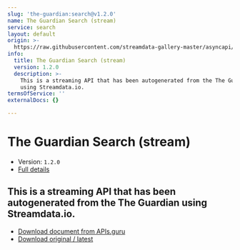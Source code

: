 ```yaml
---
slug: 'the-guardian:search@v1.2.0'
name: The Guardian Search (stream)
service: search
layout: default
origin: >-
  https://raw.githubusercontent.com/streamdata-gallery-master/asyncapi/master/_listings/the-guardian/the-guardian-search-stream-async.md
info:
  title: The Guardian Search (stream)
  version: 1.2.0
  description: >-
    This is a streaming API that has been autogenerated from the The Guardian
    using Streamdata.io.
termsOfService: ''
externalDocs: {}

---
```

# The Guardian Search (stream)

* Version: `1.2.0`
* [Full details](../html/the-guardian:search@v1.2.0.html)



## This is a streaming API that has been autogenerated from the The Guardian using Streamdata.io.



* [Download document from APIs.guru](https://raw.githubusercontent.com/APIs-guru/asyncapi-directory/master/docs/APIs/the-guardian%3Asearch%40v1.2.0.yaml)
* [Download original / latest](https://raw.githubusercontent.com/streamdata-gallery-master/asyncapi/master/_listings/the-guardian/the-guardian-search-stream-async.md)

<script type="application/ld+json">
{
  "@context": "http://schema.org/",
  "@type": "WebAPI",
  "description": "This is a streaming API that has been autogenerated from the The Guardian using Streamdata.io.",
  "documentation": "",

  "name": "The Guardian Search (stream)"
}
</script>
